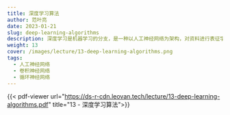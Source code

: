 ```yaml
---
title: 深度学习算法
author: 范叶亮
date: 2023-01-21
slug: deep-learning-algorithms
description: 深度学习是机器学习的分支，是一种以人工神经网络为架构，对资料进行表征学习的算法。
weight: 13
cover: /images/lecture/13-deep-learning-algorithms.png
tags:
  - 人工神经网络
  - 卷积神经网络
  - 循环神经网络
---
```


{{< pdf-viewer url="https://ds-r-cdn.leovan.tech/lecture/13-deep-learning-algorithms.pdf" title="13 - 深度学习算法">}}
